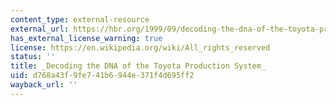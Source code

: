 ```yaml
---
content_type: external-resource
external_url: https://hbr.org/1999/09/decoding-the-dna-of-the-toyota-production-system
has_external_license_warning: true
license: https://en.wikipedia.org/wiki/All_rights_reserved
status: ''
title: _Decoding the DNA of the Toyota Production System_
uid: d768a43f-9fe7-41b6-944e-371f4d695ff2
wayback_url: ''
---
```

